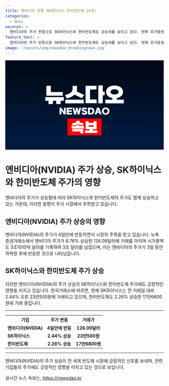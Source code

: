 ```yaml
---
title: 엔비디아 반등 SK하이닉스·한미반도체 2%대↑
categories:
  - News
excerpt: >
  엔비디아의 주가 반등으로 SK하이닉스와 한미반도체도 상승세를 보이고 있다. 현재 유가증권시장에서 SK하이닉스는 2.44% 오른 23만500원에, 한미반도체는 2.26% 상승한 17만6800원에 거래되고 있다. 엔비디아의 인공지능(AI) 반도체 주가 상승이 영향을 미치며, 뉴욕 증시에서도 6.76% 급등하며 시가총액 3조 달러를 넘어섰다. 이전 3거래일의 하락 이후 반등하여 주목받고 있다. (150자)
feature_text: >
  엔비디아의 주가 반등으로 SK하이닉스와 한미반도체도 상승세를 보이고 있다. 현재 유가증권시장에서 SK하이닉스는 2.44% 오른 23만500원에, 한미반도체는 2.26% 상승한 17만6800원에 거래되고 있다. 엔비디아의 인공지능(AI) 반도체 주가 상승이 영향을 미치며, 뉴욕 증시에서도 6.76% 급등하며 시가총액 3조 달러를 넘어섰다. 이전 3거래일의 하락 이후 반등하여 주목받고 있다. (150자)
image: '/assets/img/newsdao_breakingnews.jpg'
---
```


<p><img src="/assets/img/newsdao_breakingnews.jpg" alt="koreaapp 속보" /></p>

<h1>엔비디아(NVIDIA) 주가 상승, SK하이닉스와 한미반도체 주가의 영향</h1>

<p data-ke-size="size16">엔비디아의 주가가 상승함에 따라 SK하이닉스와 한미반도체의 주가도 함께 상승하고 있는 가운데, 이러한 동향이 주식 시장에서 주목받고 있습니다.</p>

<h2 data-ke-size="size26">엔비디아(NVIDIA) 주가 상승의 영향</h2>

<p data-ke-size="size16">엔비디아(NVIDIA)의 주가가 4일만에 반등하면서 시장의 주목을 받고 있습니다. 뉴욕 증권거래소에서 엔비디아 주가가 6.76% 상승한 126.09달러에 거래를 마치며 시가총액도 3조1010억 달러를 기록하여 3조 달러를 넘었으며, 이는 엔비디아의 주가가 3일 동안 하락한 후에 반등한 것으로 나타났습니다.</p>

<h2 data-ke-size="size26">SK하이닉스와 한미반도체 주가 상승</h2>

<p data-ke-size="size16">이러한 엔비디아(NVIDIA)의 주가 상승이 SK하이닉스와 한미반도체 주가에도 긍정적인 영향을 미치고 있습니다. 한국거래소에 따르면, 현재 SK하이닉스는 전 거래일 대비 2.44% 오른 23만500원에 거래되고 있으며, 한미반도체도 2.26% 상승한 17만6800원에 거래 중입니다.</p>

<hr>

<table>
    <tr>
        <th>기업</th>
        <th>주가 변동</th>
        <th>거래가</th>
    </tr>
    <tr>
        <td><b>엔비디아(NVIDIA)</b></td>
        <td style="text-align: center; height: 17px;"><b>4일만에 반등</b></td>
        <td style="text-align: center; height: 17px;"><b>126.09달러</b></td>
    </tr>
    <tr>
        <td><b>SK하이닉스</b></td>
        <td style="text-align: center; height: 17px;"><b>2.44% 상승</b></td>
        <td style="text-align: center; height: 17px;"><b>23만500원</b></td>
    </tr>
    <tr>
        <td><b>한미반도체</b></td>
        <td style="text-align: center; height: 17px;"><b>2.26% 상승</b></td>
        <td style="text-align: center; height: 17px;"><b>17만6800원</b></td>
    </tr>
</table>

<hr>

<p data-ke-size="size16">엔비디아(NVIDIA)의 주가 상승이 전 세계 반도체 시장에 긍정적인 신호를 보내며, 관련 기업들의 주가에도 긍정적인 영향을 미치고 있는 것으로 보입니다.</p>
실시간 뉴스 속보는, <a href="https://newsdao.kr" rel="dofollow">https://newsdao.kr</a>


